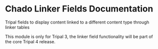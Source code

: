 # Chado Linker Fields Documentation
Tripal fields to display content linked to a different content type through linker tables

This module is only for Tripal 3, the linker field functionality will be part of
the core Tripal 4 release.
